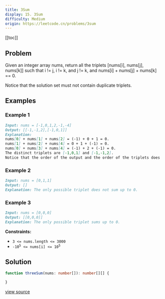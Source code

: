 ```yaml
---
title: 3Sum
display: 15. 3Sum
difficulty: Medium
origin: https://leetcode.cn/problems/3sum
---
```


[[toc]]

## Problem

Given an integer array nums, return all the triplets [nums[i], nums[j], nums[k]] such that i != j, i != k, and j != k, and nums[i] + nums[j] + nums[k] == 0.

Notice that the solution set must not contain duplicate triplets.

## Examples

### Example 1

```md
Input: nums = [-1,0,1,2,-1,-4]
Output: [[-1,-1,2],[-1,0,1]]
Explanation:
nums[0] + nums[1] + nums[2] = (-1) + 0 + 1 = 0.
nums[1] + nums[2] + nums[4] = 0 + 1 + (-1) = 0.
nums[0] + nums[3] + nums[4] = (-1) + 2 + (-1) = 0.
The distinct triplets are [-1,0,1] and [-1,-1,2].
Notice that the order of the output and the order of the triplets does not matter.
```

### Example 2

```md
Input: nums = [0,1,1]
Output: []
Explanation: The only possible triplet does not sum up to 0.
```

### Example 3

```md
Input: nums = [0,0,0]
Output: [[0,0,0]]
Explanation: The only possible triplet sums up to 0.
```

**Constraints:**

- <code>3 &lt;= nums.length &lt;= 3000</code>
- <code>-10<sup>5</sup> &lt;= nums[i] &lt;= 10<sup>5</sup></code>

## Solution

```ts
function threeSum(nums: number[]): number[][] {

}
```

[view source](https://leetcode.cn/problems/3sum)
